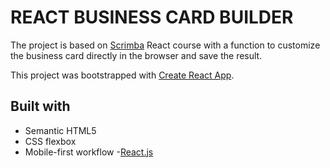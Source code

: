 # REACT BUSINESS CARD BUILDER

The project is based on [Scrimba](https://scrimba.com/learn/learnreact) React course with a function to customize the business card directly in the browser and save the result.

This project was bootstrapped with [Create React App](https://github.com/facebook/create-react-app).

## Built with

- Semantic HTML5
- CSS flexbox
- Mobile-first workflow -[React.js](https://reactjs.org/)
